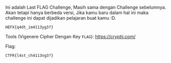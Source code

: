 Ini adalah Last FLAG Challenge, Masih sama dengan Challenge sebelumnya. Akan tetapi hanya berbeda versi, Jika kamu baru dalam hal ini maka challenge ini dapat dijadikan pelajaran buat kamu :D.

```
HEFX{q4dt_im4113yg3?}
```

Tools (Vigenere Cipher Dengan Key `FLAG`):
https://cryptii.com/

Flag:

```
CTFR{l4st_ch4113ng3?}
```
